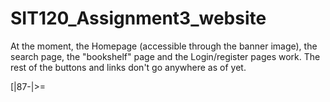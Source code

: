 # SIT120_Assignment3_website
At the moment, the Homepage (accessible through the banner image), the search page, the "bookshelf" page and the Login/register pages work. The rest of the buttons and links don't go anywhere as of yet.

[|87-|>=
